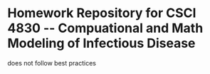 # Homework Repository for CSCI 4830 -- Compuational and Math Modeling of Infectious Disease

does not follow best practices
